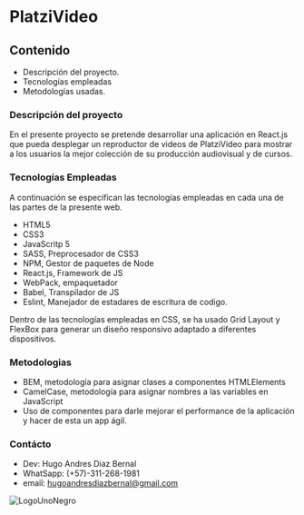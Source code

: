 # PlatziVideo
## Contenido
- Descripción del proyecto.
- Tecnologías empleadas
- Metodologías usadas.

### Descripción del proyecto
En el presente proyecto se pretende desarrollar una aplicación en React.js que pueda desplegar un reproductor de videos de PlatziVideo para mostrar a los usuarios la mejor colección de su producción audiovisual y de cursos.

### Tecnologías Empleadas
A continuación se especifican las tecnologías empleadas en cada una de las partes de la presente web.

- HTML5
- CSS3
- JavaScritp 5
- SASS, Preprocesador de CSS3
- NPM, Gestor de paquetes de Node
- React.js, Framework de JS
- WebPack,  empaquetador
- Babel, Transpilador de JS
- Eslint,  Manejador de estadares de escritura de codigo. 

Dentro de las tecnologías empleadas en CSS, se ha usado Grid Layout y FlexBox para generar un diseño responsivo adaptado a diferentes dispositivos.

### Metodologias
- BEM, metodología para asignar clases a componentes HTMLElements
- CamelCase, metodología para asignar nombres a las variables en JavaScript
- Uso de componentes para darle mejorar el performance de la aplicación y hacer de esta un app ágil.


### Contácto
- Dev: Hugo Andres Diaz Bernal
- WhatSapp: (+57)-311-268-1981
- email: hugoandresdiazbernal@gmail.com

![LogoUnoNegro](https://user-images.githubusercontent.com/57742000/84524659-efbadd80-ac9f-11ea-8279-25afb46b1bb7.png)
